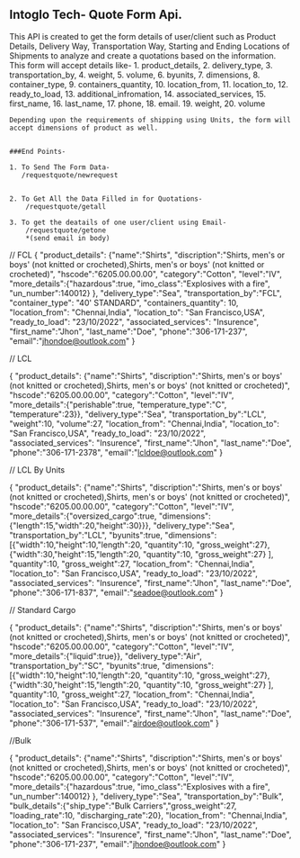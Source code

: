 ## Intoglo Tech- Quote Form Api.

This API is created to get the form details of user/client such as Product Details, Delivery Way, Transportation Way, Starting and Ending Locations of Shipments to analyze and create a quotations based on the information.
This form will accept details like- 1. product_details, 2. delivery_type, 3. transportation_by, 4. weight, 5. volume, 6. byunits, 7. dimensions, 8. container_type, 9. containers_quantity, 10. location_from, 11. location_to, 12. ready_to_load, 13. additional_infromation, 14. associated_services, 15. first_name, 16. last_name, 17. phone, 18. email. 19. weight, 20. volume

    Depending upon the requirements of shipping using Units, the form will accept dimensions of product as well.


    ###End Points-

    1. To Send The Form Data-
       /requestquote/newrequest


    2. To Get All the Data Filled in for Quotations-
        /requestquote/getall

    3. To get the deatails of one user/client using Email-
        /requestquote/getone
        *(send email in body)

<!--  -->

// FCL
{
"product_details": {"name":"Shirts",
"discription":"Shirts, men's or boys' (not knitted or crocheted),Shirts, men's or boys' (not knitted or crocheted)",
"hscode":"6205.00.00.00",
"category":"Cotton",
"level":"IV",
"more_details":{"hazardous":true, "imo_class":"Explosives with a fire", "un_number":140012}
},
"delivery_type":"Sea",
"transportation_by":"FCL",
"container_type": "40' STANDARD",
"containers_quantity": 10,
"location_from": "Chennai,India",
"location_to": "San Francisco,USA",
"ready_to_load": "23/10/2022",
"associated_services": "Insurence",
"first_name":"Jhon",
"last_name":"Doe",
"phone":"306-171-237",
"email":"jhondoe@outlook.com"
}

// LCL

{
"product_details": {"name":"Shirts",
"discription":"Shirts, men's or boys' (not knitted or crocheted),Shirts, men's or boys' (not knitted or crocheted)",
"hscode":"6205.00.00.00",
"category":"Cotton",
"level":"IV",
"more_details":{"perishable":true, "temperature_type":"C", "temperature":23}},
"delivery_type":"Sea",
"transportation_by":"LCL",
"weight":10,
"volume":27,
"location_from": "Chennai,India",
"location_to": "San Francisco,USA",
"ready_to_load": "23/10/2022",
"associated_services": "Insurence",
"first_name":"Jhon",
"last_name":"Doe",
"phone":"306-171-2378",
"email":"lcldoe@outlook.com"
}

// LCL By Units

{
"product_details": {"name":"Shirts",
"discription":"Shirts, men's or boys' (not knitted or crocheted),Shirts, men's or boys' (not knitted or crocheted)",
"hscode":"6205.00.00.00",
"category":"Cotton",
"level":"IV",
"more_details":{"oversized_cargo":true, "dimensions":{"length":15,"width":20,"height":30}}},
"delivery_type":"Sea",
"transportation_by":"LCL",
"byunits":true,
"dimensions":[{"width":10,"height":10,"length":20, "quantity":10, "gross_weight":27},{"width":30,"height":15,"length":20, "quantity":10, "gross_weight":27} ],
"quantity":10,
"gross_weight":27,
"location_from": "Chennai,India",
"location_to": "San Francisco,USA",
"ready_to_load": "23/10/2022",
"associated_services": "Insurence",
"first_name":"Jhon",
"last_name":"Doe",
"phone":"306-171-837",
"email":"seadoe@outlook.com"
}

// Standard Cargo

{
"product_details": {"name":"Shirts",
"discription":"Shirts, men's or boys' (not knitted or crocheted),Shirts, men's or boys' (not knitted or crocheted)",
"hscode":"6205.00.00.00",
"category":"Cotton",
"level":"IV",
"more_details":{"liquid":true}},
"delivery_type":"Air",
"transportation_by":"SC",
"byunits":true,
"dimensions":[{"width":10,"height":10,"length":20, "quantity":10, "gross_weight":27},{"width":30,"height":15,"length":20, "quantity":10, "gross_weight":27} ],
"quantity":10,
"gross_weight":27,
"location_from": "Chennai,India",
"location_to": "San Francisco,USA",
"ready_to_load": "23/10/2022",
"associated_services": "Insurence",
"first_name":"Jhon",
"last_name":"Doe",
"phone":"306-171-537",
"email":"airdoe@outlook.com"
}

//Bulk

{
"product_details": {"name":"Shirts",
"discription":"Shirts, men's or boys' (not knitted or crocheted),Shirts, men's or boys' (not knitted or crocheted)",
"hscode":"6205.00.00.00",
"category":"Cotton",
"level":"IV",
"more_details":{"hazardous":true, "imo_class":"Explosives with a fire", "un_number":140012}
},
"delivery_type":"Sea",
"transportation_by":"Bulk",
"bulk_details":{"ship_type":"Bulk Carriers","gross_weight":27, "loading_rate":10, "discharging_rate":20},
"location_from": "Chennai,India",
"location_to": "San Francisco,USA",
"ready_to_load": "23/10/2022",
"associated_services": "Insurence",
"first_name":"Jhon",
"last_name":"Doe",
"phone":"306-171-237",
"email":"jhondoe@outlook.com"
}

